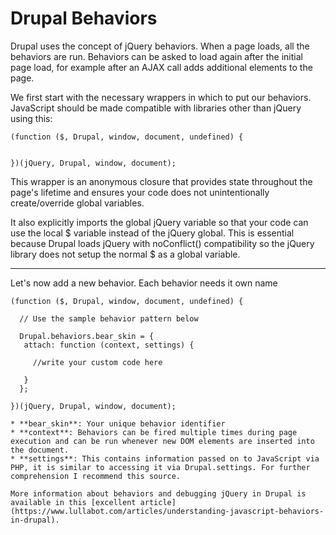 # Drupal Behaviors

Drupal uses the concept of jQuery behaviors. When a page loads, all the behaviors are run. Behaviors can be asked to load again after the initial page load, for example after an AJAX call adds additional elements to the page. 

We first start with the necessary wrappers in which to put our behaviors. JavaScript should be made compatible with libraries other than jQuery using this:

```
(function ($, Drupal, window, document, undefined) {

 
})(jQuery, Drupal, window, document);
```

This wrapper is an anonymous closure that provides state throughout the page's lifetime and ensures your code does not unintentionally create/override global variables.

It also explicitly imports the global jQuery variable so that your code can use the local $ variable instead of the jQuery global. This is essential because Drupal loads jQuery with noConflict() compatibility so the jQuery library does not setup the normal $ as a global variable.

---

Let's now add a new behavior. Each behavior needs it own name
```
(function ($, Drupal, window, document, undefined) {

  // Use the sample behavior pattern below
  
  Drupal.behaviors.bear_skin = {
   attach: function (context, settings) {
     
     //write your custom code here
  
   }
  };
 
})(jQuery, Drupal, window, document);
```

```
* **bear_skin**: Your unique behavior identifier
* **context**: Behaviors can be fired multiple times during page execution and can be run whenever new DOM elements are inserted into the document.
* **settings**: This contains information passed on to JavaScript via PHP, it is similar to accessing it via Drupal.settings. For further comprehension I recommend this source.

More information about behaviors and debugging jQuery in Drupal is available in this [excellent article](https://www.lullabot.com/articles/understanding-javascript-behaviors-in-drupal).